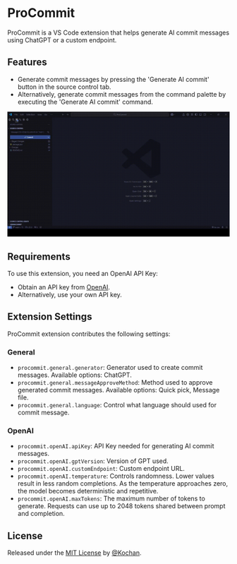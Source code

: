 # ProCommit

ProCommit is a VS Code extension that helps generate AI commit messages using ChatGPT or a custom endpoint.

## Features

- Generate commit messages by pressing the 'Generate AI commit' button in the source control tab.
- Alternatively, generate commit messages from the command palette by executing the 'Generate AI commit' command.

![Example of usage](assets/images/example.gif)

## Requirements

To use this extension, you need an OpenAI API Key:
- Obtain an API key from [OpenAI](https://platform.openai.com/account/api-keys).
- Alternatively, use your own API key.

## Extension Settings

ProCommit extension contributes the following settings:

### General

- `procommit.general.generator`: Generator used to create commit messages. Available options: ChatGPT.
- `procommit.general.messageApproveMethod`: Method used to approve generated commit messages. Available options: Quick pick, Message file.
- `procommit.general.language`: Control what language should used for commit message.

### OpenAI

- `procommit.openAI.apiKey`: API Key needed for generating AI commit messages.
- `procommit.openAI.gptVersion`: Version of GPT used.
- `procommit.openAI.customEndpoint`: Custom endpoint URL.
- `procommit.openAI.temperature`: Controls randomness. Lower values result in less random completions. As the temperature approaches zero, the model becomes deterministic and repetitive.
- `procommit.openAI.maxTokens`: The maximum number of tokens to generate. Requests can use up to 2048 tokens shared between prompt and completion.

## License

Released under the [MIT License](/LICENSE) by [@Kochan](https://github.com/koimoee).